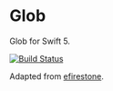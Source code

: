 Glob
====

Glob for Swift 5.

[![Build Status](https://travis-ci.org/Bouke/Glob.svg?branch=master)](https://travis-ci.org/Bouke/Glob)

Adapted from [efirestone](https://gist.github.com/efirestone/ce01ae109e08772647eb061b3bb387c3).
